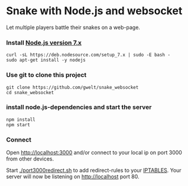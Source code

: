 # Snake with Node.js and websocket
Let multiple players battle their snakes on a web-page.

### Install [Node.js version 7.x](https://nodejs.org/en/download/package-manager/)
```
curl -sL https://deb.nodesource.com/setup_7.x | sudo -E bash -
sudo apt-get install -y nodejs
```
### Use git to clone this project
```
git clone https://github.com/gwelt/snake_websocket
cd snake_websocket
```
### install node.js-dependencies and start the server
```
npm install
npm start
```
### Connect
Open [http://localhost:3000](http://localhost:3000) and/or connect to your local ip on port 3000 from other devices.

Start [./port3000redirect.sh](https://github.com/gwelt/snake_websocket/blob/master/port3000redirect.sh) to add redirect-rules to your [IPTABLES](https://help.ubuntu.com/community/IptablesHowTo). Your server will now be listening on [http://localhost](http://localhost) port 80.
